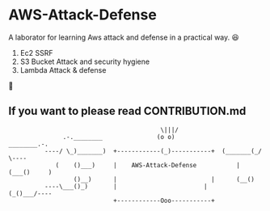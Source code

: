 # AWS-Attack-Defense

A laborator for learning Aws attack and defense in a practical way. 😆

1. Ec2 SSRF
2. S3 Bucket Attack and security hygiene
3. Lambda Attack & defense

🚀

## If you want to please read CONTRIBUTION.md


                                	          \|||/                                               
                   .-.________               (o o)              ________.-.                    
              ----/ \_)_______)  +------------(_)-----------+  (_______(_/ \----               
                 (    ()___)     |    AWS-Attack-Defense           |     (___()     )                  
                      ()__)      |                          |      (__()                        
              ----\___()_)       |	                      |       (_()___/----                
                                 +------------Ooo-----------+                                
                                                                                      


                                                                                 